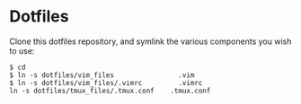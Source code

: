 # Dotfiles

Clone this dotfiles repository, and symlink the various components you wish to use:

````
$ cd
$ ln -s dotfiles/vim_files                .vim
$ ln -s dotfiles/vim_files/.vimrc         .vimrc
ln -s dotfiles/tmux_files/.tmux.conf    .tmux.conf
````
